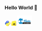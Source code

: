 ### Hello World 👋
<img src="https://github.com/yuliyabundur/yuliyabundur/blob/main/img/3d-python-programming-language-logo-free-png.webp" alt="Texto alternativo" style="width:20px; height:20px;"><img src="https://github.com/yuliyabundur/yuliyabundur/blob/main/img/3d-javascript-logo-design-free-png.webp" alt="Texto alternativo" style="width:20px; height:20px;"><img src="https://github.com/yuliyabundur/yuliyabundur/blob/main/img/Logo-Academy-300x170.webp" alt="Texto alternativo" style="width:50px; height:37px;"> 

<!--
**yuliyabundur/yuliyabundur** is a ✨ _special_ ✨ repository because its `README.md` (this file) appears on your GitHub profile.


